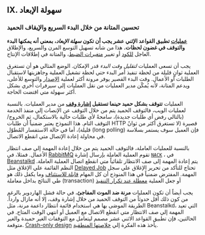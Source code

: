 ## IX. سهولة الإبعاد
### تحسين المتانة من خلال البدء السريع والإيقاف الحميد

**[عمليات](./processes) تطبيق القواعد الإثني عشر يجب أن تكون *سهلة الإبعاد*، بمعني أنه يمكنها البدء والتوقف في غضون لحظات.** هذا من شأنه تسهيل التوسع المرن والسريع، والإطلاق العاجل [للكود](./codebase) أو تغيير [متغيرات الضبط](./config)، والمتانة في إطلاقات الإنتاج.

يجب أن تسعى العمليات *لتقليل وقت البدء* قدر الإمكان. الوضع المثالي هو أن تستغرق العملية ثوانٍ قليلة من لحظة تنفيذ أمر البدء حتي لحظة تشغيل العملية وجاهزيتها لاستقبال الطلبات أو الأعمال. وقت البدء القصير يوفر مرونة أكثر لعملية [الإصدار](./build-release-run) والتوسع للأعلى، ويدعم المتانة، لأنه يُمكّن مدير العمليات من نقل العمليات إلى سيرفرات أخري بشكل أكثر سهولة متي اقتضت الحاجة.

العمليات **تتوقف بشكل حميد حينما تستقبل [إشارة وقف](http://en.wikipedia.org/wiki/SIGTERM)** من مدير العمليات. بالنسبة لعمليات الويب، فالتوقف الحميد يتم من خلال التوقف عن الإنصات إلي منفذ الخدمة (بالتالي رفض أي طلبات جديدة)، سامحةً لأي طلبات حالية بالاستكمال، ثم الخروج/التوقف التام. هذا النموذج يعتبر ضمنياً أن طلبات HTTP قصيرة (لا تستغرق أكثر من ثوانً قليلة)، أما في حالة الاستفسار المُطوّل (long polling) فإن العميل سوف يستمر بسلاسة في محاولة إعادة الإتصال متي انقطع الاتصال. 

بالنسبة للعمليات العاملة، فالتوقف الحميد يتم من خلال إعادة المهمة إلي صف انتظار الأعمال. فمثلا، في [RabbitMQ](http://www.rabbitmq.com/) تقوم العملية العاملة بإرسال إشارة [`NACK`](http://www.rabbitmq.com/amqp-0-9-1-quickref.html#basic.nack) ، في [Beanstalkd](https://beanstalkd.github.io) يتم إعادة المهمة إلى صف الانتظار تلقائياً متي انقطع اتصال العملية العاملة. النظم القائمة علي الإغلاق مثل [Delayed Job](https://github.com/collectiveidea/delayed_job#readme) تحتاج للتأكد من تحرير الإغلاق علي سجل المهمة. المفترض ضمنياً في هذا المنوذج أن كل المهام [قابلة للاستئناف](http://en.wikipedia.org/wiki/Reentrant_%28subroutine%29) وما يكفل ذلك هو طي النتائج بداخل معاملة (transaction) أو جعل العملية [معطلة عند تكرار التنفيذ](http://en.wikipedia.org/wiki/Idempotence) 

يجب أيضاً أن تكون العمليات **مرنة ضد الموت المفاجئ**، في حالة فشل الهاردوير بالرغم من كون ذلك أقل حدوثاً من التوقف الحميد من خلال إشارة وقف، إلا أنه مازال وارداً. الطريقة الموصَى بها هي استخدام قائمة انتظار داعمة مرنة، مثل Beanstalkd، التي تعيد المهمة إلي صف الانتظار متي انقطع الاتصال مع العميل أو انتهي الوقت المتاح. في الحالتين، فإن تطبيق القواعد الاثني عشر مصمم ليتعامل مع التوقفات الغير حميدة والغير متوقعة.  [Crash-only design](http://lwn.net/Articles/191059/) يأخذ هذه الفكرة إلي [خلاصتها المنطقية](http://docs.couchdb.org/en/latest/intro/overview.html).


